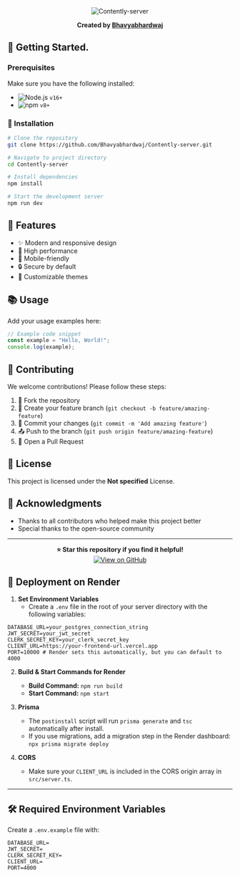 <div align="center">
  <img src="https://readme-typing-svg.herokuapp.com?font=Fira+Code&weight=600&size=50&duration=4000&pause=1000&color=FFFFFF&background=000000&center=true&vCenter=true&width=800&height=100&lines=CONTENTLY-SERVER" alt="Contently-server" />

</div>


<div align="center">
  
  **Created by [Bhavyabhardwaj](https://github.com/Bhavyabhardwaj)**
  
 
  
</div>


## 🎯 Getting Started.

### Prerequisites

Make sure you have the following installed:

- ![Node.js](https://img.shields.io/badge/Node.js-43853D?style=for-the-badge&logo=node.js&logoColor=white) `v16+`
- ![npm](https://img.shields.io/badge/npm-CB3837?style=for-the-badge&logo=npm&logoColor=white) `v8+`

### 🔧 Installation

```bash
# Clone the repository
git clone https://github.com/Bhavyabhardwaj/Contently-server.git

# Navigate to project directory
cd Contently-server

# Install dependencies
npm install

# Start the development server
npm run dev
```

## 🌟 Features

- ✨ Modern and responsive design
- 🚀 High performance
- 📱 Mobile-friendly
- 🔒 Secure by default
- 🎨 Customizable themes

## 📚 Usage

Add your usage examples here:

```javascript
// Example code snippet
const example = "Hello, World!";
console.log(example);
```

## 🤝 Contributing

We welcome contributions! Please follow these steps:

1. 🍴 Fork the repository
2. 🌿 Create your feature branch (`git checkout -b feature/amazing-feature`)
3. 💾 Commit your changes (`git commit -m 'Add amazing feature'`)
4. 📤 Push to the branch (`git push origin feature/amazing-feature`)
5. 🔁 Open a Pull Request

## 📄 License

This project is licensed under the **Not specified** License.

## 🙏 Acknowledgments

- Thanks to all contributors who helped make this project better
- Special thanks to the open-source community

---

<div align="center">
  <strong>⭐ Star this repository if you find it helpful!</strong>
  
  <br/>
  
  <a href="https://github.com/Bhavyabhardwaj/Contently-server">
    <img src="https://img.shields.io/badge/View%20on-GitHub-black?style=for-the-badge&logo=github" alt="View on GitHub"/>
  </a>
</div>

## 🚀 Deployment on Render

1. **Set Environment Variables**
   - Create a `.env` file in the root of your server directory with the following variables:

```env
DATABASE_URL=your_postgres_connection_string
JWT_SECRET=your_jwt_secret
CLERK_SECRET_KEY=your_clerk_secret_key
CLIENT_URL=https://your-frontend-url.vercel.app
PORT=10000 # Render sets this automatically, but you can default to 4000
```

2. **Build & Start Commands for Render**
   - **Build Command:** `npm run build`
   - **Start Command:** `npm start`

3. **Prisma**
   - The `postinstall` script will run `prisma generate` and `tsc` automatically after install.
   - If you use migrations, add a migration step in the Render dashboard: `npx prisma migrate deploy`

4. **CORS**
   - Make sure your `CLIENT_URL` is included in the CORS origin array in `src/server.ts`.

---

## 🛠️ Required Environment Variables

Create a `.env.example` file with:

```env
DATABASE_URL=
JWT_SECRET=
CLERK_SECRET_KEY=
CLIENT_URL=
PORT=4000
```
